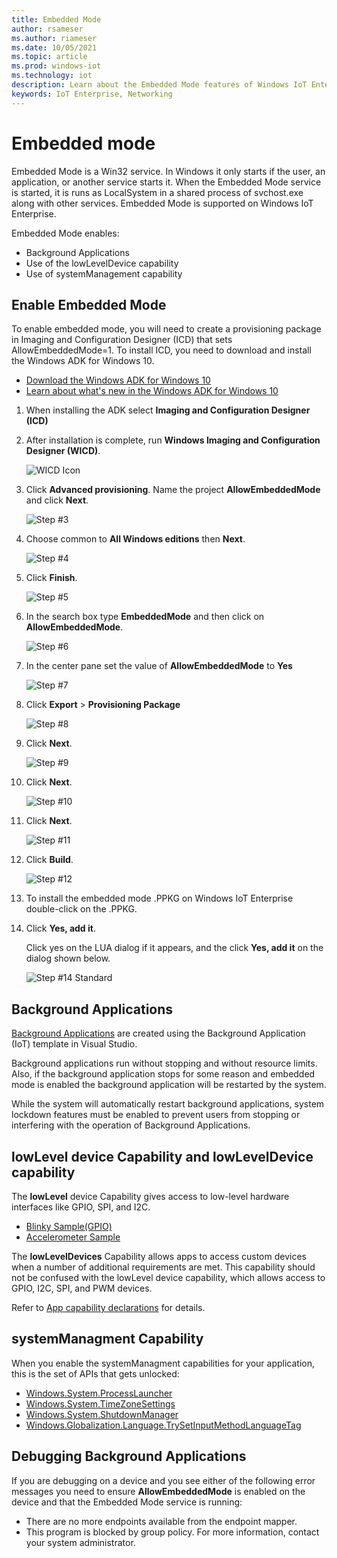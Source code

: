 ```yaml
---
title: Embedded Mode
author: rsameser
ms.author: riameser
ms.date: 10/05/2021
ms.topic: article
ms.prod: windows-iot
ms.technology: iot
description: Learn about the Embedded Mode features of Windows IoT Enterprise.
keywords: IoT Enterprise, Networking
---
```


# Embedded mode
Embedded Mode is a Win32 service. In Windows it only starts if the user, an application, or another service starts it. When the Embedded Mode service is started, it is runs as LocalSystem in a shared process of svchost.exe along with other services. Embedded Mode is supported on Windows IoT Enterprise.

Embedded Mode enables:
* Background Applications
* Use of the lowLevelDevice capability
* Use of systemManagement capability

## Enable Embedded Mode
To enable embedded mode, you will need to create a provisioning package in Imaging and Configuration Designer (ICD) that sets AllowEmbeddedMode=1. To install ICD, you need to download and install the Windows ADK for Windows 10.

* [Download the Windows ADK for Windows 10](https://go.microsoft.com/fwlink/p/?LinkId=526740)
* [Learn about what's new in the Windows ADK for Windows 10](https://msdn.microsoft.com/library/windows/hardware/dn927348(v=vs.85).aspx)

1. When installing the ADK select **Imaging and Configuration Designer (ICD)**

2. After installation is complete, run **Windows Imaging and Configuration Designer (WICD)**.

    ![WICD Icon](../media/EmbeddedMode/WICD_Icon.png)

3. Click **Advanced provisioning**.  Name the project **AllowEmbeddedMode** and click **Next**.

    ![Step #3](../media/EmbeddedMode/Step3.png)

4. Choose common to **All Windows editions** then **Next**.

    ![Step #4](../media/EmbeddedMode/Step4.png)

5. Click **Finish**.

    ![Step #5](../media/EmbeddedMode/Step5.png)

6. In the search box type **EmbeddedMode** and then click on **AllowEmbeddedMode**.

    ![Step #6](../media/EmbeddedMode/Step6.png)

7. In the center pane set the value of **AllowEmbeddedMode** to **Yes**

    ![Step #7](../media/EmbeddedMode/Step7.png)

8. Click **Export** > **Provisioning Package**

    ![Step #8](../media/EmbeddedMode/Step8.png)

9. Click **Next**.

    ![Step #9](../media/EmbeddedMode/Step9.png)

10. Click **Next**.

    ![Step #10](../media/EmbeddedMode/Step10.png)

11. Click **Next**.

    ![Step #11](../media/EmbeddedMode/Step11.png)

12. Click **Build**.

    ![Step #12](../media/EmbeddedMode/Step12.png)

13. To install the embedded mode .PPKG on Windows IoT Enterprise double-click on the .PPKG.

14. Click **Yes, add it**.

    Click yes on the LUA dialog if it appears, and the click **Yes, add it** on the dialog shown below.

    ![Step #14 Standard](../media/EmbeddedMode/Step14Standard.png)


## Background Applications
[Background Applications](/windows/iot-core/develop-your-app/backgroundapplications) are created using the Background Application (IoT) template in Visual Studio.

Background applications run without stopping and without resource limits. Also, if the background application stops for some reason and embedded mode is enabled the background application will be restarted by the system.

While the system will automatically restart background applications, system lockdown features must be enabled to prevent users from stopping or interfering with the operation of Background Applications.

## lowLevel device Capability and lowLevelDevice capability

The **lowLevel** device Capability gives access to low-level hardware interfaces like GPIO, SPI, and I2C.

* [Blinky Sample(GPIO)](/samples/microsoft/windows-iotcore-samples/hello-blinky)
* [Accelerometer Sample](https://github.com/Microsoft/Windows-iotcore-samples/tree/master/Samples/Accelerometer)

The **lowLevelDevices** Capability allows apps to access custom devices when a number of additional requirements are met. This
capability should not be confused with the lowLevel device capability, which allows access to GPIO, I2C, SPI, and PWM devices.

Refer to [App capability declarations](/windows/uwp/packaging/app-capability-declarations) for details.

## systemManagment Capability

When you enable the systemManagment capabilities for your application, this is the set of APIs that gets unlocked:  

* [Windows.System.ProcessLauncher](https://msdn.microsoft.com/library/windows/apps/windows.system.processlauncher.aspx)
* [Windows.System.TimeZoneSettings](https://msdn.microsoft.com/library/windows/apps/windows.system.timezonesettings.aspx)
* [Windows.System.ShutdownManager](https://msdn.microsoft.com/library/windows/apps/windows.system.shutdownmanager.aspx)
* [Windows.Globalization.Language.TrySetInputMethodLanguageTag](https://msdn.microsoft.com/library/windows/apps/windows.globalization.language.trysetinputmethodlanguagetag.aspx)

## Debugging Background Applications

If you are debugging on a device and you see either of the following error messages you need to ensure **AllowEmbeddedMode** is enabled on the device and that the Embedded Mode service is running:

* There are no more endpoints available from the endpoint mapper.
* This program is blocked by group policy. For more information, contact your system administrator.
